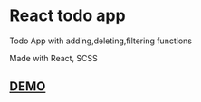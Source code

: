 # React todo app
Todo App with adding,deleting,filtering functions

Made with React, SCSS

## [DEMO](https://ydashko.github.io/to-do-app/)
